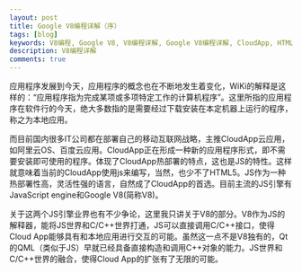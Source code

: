 ```yaml
---
layout: post
title: Google V8编程详解（序）
tags: [blog]
keywords: V8编程, Google V8, V8编程详解, Google V8编程详解, CloudApp, HTML5
description: V8编程详解
comments: true
---
```


  应用程序发展到今天，应用程序的概念也在不断地发生着变化，WiKi的解释是这样的：“应用程序指为完成某项或多项特定工作的计算机程序”。这里所指的应用程序在软件行的今天，绝大多数指的是需要经过下载安装在本定机器上运行的程序，称之为本地应用。

<!--more-->
  而目前国内很多IT公司都在部署自己的移动互联网战略，主推CloudApp云应用，如阿里云OS、百度云应用。CloudApp正在形成一种新的应用程序形式，即不需要安装即可使用的程序。体现了CloudApp热部署的特点，这也是JS的特性。这样就意味着当前的CloudApp使用js来编写，当然，也少不了HTML5。JS作为一种热部署性高，灵活性强的语言，自然成了CloudApp的首选。目前主流的JS引擎有JavaScript engine和Google V8(简称V8)。   

  关于这两个JS引擎业界也有不少争论，这里我只讲关于V8的部分。V8作为JS的解释器，能将JS世界和C/C++世界打通，JS可以直接调用C/C++接口，使得Cloud App能够具有和本地应用进行交互的可能。虽然这一点不是V8独有的，Qt的QML（类似于JS）早就已经具备直接构造和调用C++对象的能力。JS世界和C/C++世界的融合，使得Cloud App的扩张有了无限的可能。